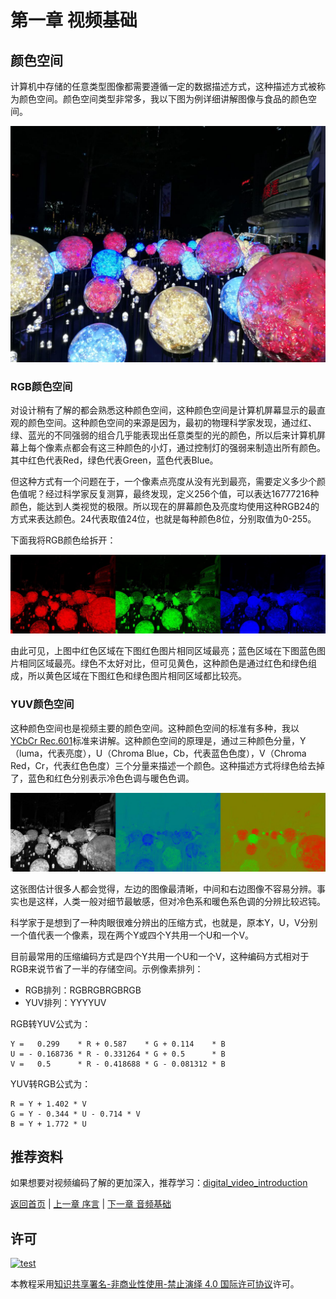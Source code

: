 # 第一章 视频基础

## 颜色空间

计算机中存储的任意类型图像都需要遵循一定的数据描述方式，这种描述方式被称为颜色空间。颜色空间类型非常多，我以下图为例详细讲解图像与食品的颜色空间。

![src.jpg](../assets/img/exp1.jpg)

### RGB颜色空间

对设计稍有了解的都会熟悉这种颜色空间，这种颜色空间是计算机屏幕显示的最直观的颜色空间。这种颜色空间的来源是因为，最初的物理科学家发现，通过红、绿、蓝光的不同强弱的组合几乎能表现出任意类型的光的颜色，所以后来计算机屏幕上每个像素点都会有这三种颜色的小灯，通过控制灯的强弱来制造出所有颜色。其中红色代表Red，绿色代表Green，蓝色代表Blue。

但这种方式有一个问题在于，一个像素点亮度从没有光到最亮，需要定义多少个颜色值呢？经过科学家反复测算，最终发现，定义256个值，可以表达16777216种颜色，能达到人类视觉的极限。所以现在的屏幕颜色及亮度均使用这种RGB24的方式来表达颜色。24代表取值24位，也就是每种颜色8位，分别取值为0-255。

下面我将RGB颜色给拆开：

![src.jpg](../assets/img/exp1_rgb.jpg)

由此可见，上图中红色区域在下图红色图片相同区域最亮；蓝色区域在下图蓝色图片相同区域最亮。绿色不太好对比，但可见黄色，这种颜色是通过红色和绿色组成，所以黄色区域在下图红色和绿色图片相同区域都比较亮。

### YUV颜色空间

这种颜色空间也是视频主要的颜色空间。这种颜色空间的标准有多种，我以[YCbCr Rec.601](https://en.wikipedia.org/wiki/YCbCr)标准来讲解。这种颜色空间的原理是，通过三种颜色分量，Y（luma，代表亮度），U（Chroma Blue，Cb，代表蓝色色度），V（Chroma Red，Cr，代表红色色度）三个分量来描述一个颜色。这种描述方式将绿色给去掉了，蓝色和红色分别表示冷色色调与暖色色调。

![src.jpg](../assets/img/exp1_yuv.jpg)

这张图估计很多人都会觉得，左边的图像最清晰，中间和右边图像不容易分辨。事实也是这样，人类一般对细节最敏感，但对冷色系和暖色系色调的分辨比较迟钝。

科学家于是想到了一种肉眼很难分辨出的压缩方式，也就是，原本Y，U，V分别一个值代表一个像素，现在两个Y或四个Y共用一个U和一个V。

目前最常用的压缩编码方式是四个Y共用一个U和一个V，这种编码方式相对于RGB来说节省了一半的存储空间。示例像素排列：

* RGB排列：RGBRGBRGBRGB
* YUV排列：YYYYUV

RGB转YUV公式为：

```
Y =   0.299    * R + 0.587    * G + 0.114    * B
U = - 0.168736 * R - 0.331264 * G + 0.5      * B
V =   0.5      * R - 0.418688 * G - 0.081312 * B
```

YUV转RGB公式为：

```
R = Y + 1.402 * V
G = Y - 0.344 * U - 0.714 * V
B = Y + 1.772 * U
```

## 推荐资料

如果想要对视频编码了解的更加深入，推荐学习：[digital_video_introduction](https://github.com/leandromoreira/digital_video_introduction)

[返回首页](../README.md) | [上一章 序言](./00_startup.md) | [下一章 音频基础](./02_audio_introduce.md)

## 许可

[![test](https://i.creativecommons.org/l/by-nc-nd/4.0/80x15.png)](http://creativecommons.org/licenses/by-nc-nd/4.0/)

本教程采用[知识共享署名-非商业性使用-禁止演绎 4.0 国际许可协议](http://creativecommons.org/licenses/by-nc-nd/4.0/)许可。
